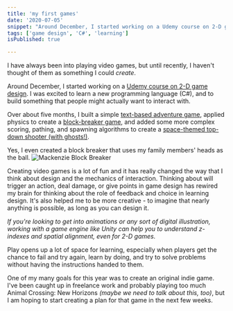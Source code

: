 ```yaml
---
title: 'my first games'
date: '2020-07-05'
snippet: "Around December, I started working on a Udemy course on 2-D game design. I was excited to learn a new programming language (C#), and to build something that people might actually want to interact with."
tags: ['game design', 'C#', 'learning']
isPublished: true

---
```

I have always been into playing video games, but until recently, I haven't thought of them as something I could *create*. 

Around December, I started working on a [Udemy course on 2-D game design](https://www.udemy.com/course/unitycourse/learn/lecture/10248514). I was excited to learn a new programming language (C#), and to build something that people might actually want to interact with.

Over about five months, I built a simple [text-based adventure game](https://unitygameslzm.s3.us-east-2.amazonaws.com/ReedsStreetToast/index.html), applied physics to create a [block-breaker game](https://unitygameslzm.s3.us-east-2.amazonaws.com/blockbreaker/index.html), and added some more complex scoring, pathing, and spawning algorithms to create a [space-themed top-down shooter (with ghosts!)](https://s3.console.aws.amazon.com/s3/object/unitygameslzm/TheSkyIsHaunted/index.html). 

Yes, I even created a block breaker that uses my family members' heads as the ball.
![Mackenzie Block Breaker](https://unitygameslzm.s3.us-east-2.amazonaws.com/MackenzieBlockBreaker720/homescreen.png)

Creating video games is a lot of fun and it has really changed the way that I think about design and the mechanics of interaction. Thinking about will trigger an action, deal damage, or give points in game design has rewired my brain for thinking about the role of feedback and choice in learning design. It's also helped me to be more creative - to imagine that nearly anything is possible, as long as you can design it. 

_If you're looking to get into animations or any sort of digital illustration, working with a game engine like Unity can help you to understand z-indexes and spatial alignment, even for 2-D games._

Play opens up a lot of space for learning, especially when players get the chance to fail and try again, learn by doing, and try to solve problems without having the instructions handed to them. 

One of my many goals for this year was to create an original indie game. I've been caught up in freelance work and probably playing too much Animal Crossing: New Horizons _(maybe we need to talk about this, too)_, but I am hoping to start creating a plan for that game in the next few weeks. 